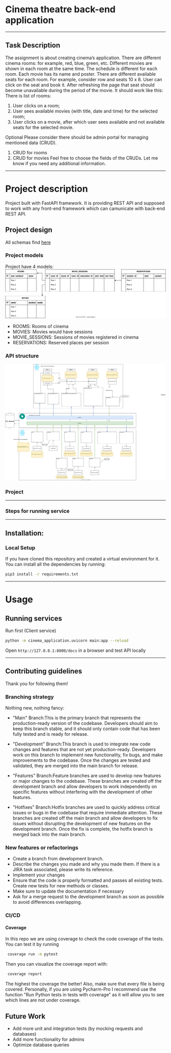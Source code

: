 # Cinema theatre back-end application

***
## Task Description
The assignment is about creating cinema’s application.
There are different cinema rooms: for example, red, blue, green, etc.
Different movies are shown in each room at the same time.
The schedule is different for each room. Each movie has its name and poster.
There are different available seats for each room. For example, consider row and seats 10 x 8.
User can click on the seat and book it. After refreshing the page that seat should become unavailable
during the period of the movie.
It should work like this:
There is list of rooms։
1. User clicks on a room;
2. User sees available movies (with title, date and time) for the selected room;
3. User clicks on a movie, after which user sees available and not available seats for the selected
movie.

Optional Please consider there should be admin portal for managing mentioned data (CRUD).
1. CRUD for rooms
2. CRUD for movies
Feel free to choose the fields of the CRUDs. Let me know if you need any additional information.

***

# Project description
Project built with FastAPI framework. It is providing REST API and supposed to work with any front-end framework which 
can camunicate with back-end REST API. 

## Project design
All schemas find [here](https://drive.google.com/file/d/1iL4Z97KCpndJmJWjzOTIHgV6RQWpLzcl/view?usp=sharing)

### Project models
Project have 4 models:
![](resources/cinema_application_scheme.svg)
- ROOMS: Rooms of cinema
- MOVIES: Movies would have sessions
- MOVIE_SESSIONS: Sessions of movies registered in cinema
- RESERVATIONS: Reserved places per session

### API structure

![](resources/cinema_application_scheme_api.svg)

### Project
***
### Steps for running service
***
## Installation:
### Local Setup
If you have cloned this repository and created a virtual environment for it. You can install all the dependencies by running:
``` bash
pip3 install -r requirements.txt
```

***
# Usage
## Running services
Run first (Client service)
``` bash
python -m cinema_application.uvicorn main:app --reload
```
Open ```http://127.0.0.1:8000/docs``` in a browser and test API locally

***
## Contributing guidelines
Thank you for following them!

### Branching strategy
Nothing new, nothing fancy:
* "Main" Branch:This is the primary branch that represents the production-ready version of the codebase. Developers 
should aim to keep this branch stable, and it should only contain code that has been fully tested and is ready
for release.

* "Development" Branch:This branch is used to integrate new code changes and features that are not yet production-ready.
Developers work on this branch to implement new functionality, fix bugs, and make improvements to the codebase. 
Once the changes are tested and validated, they are merged into the main branch for release.

* "Features" Branch:Feature branches are used to develop new features or major changes to the codebase. These 
branches are created off the development branch and allow developers to work independently on specific features 
without interfering with the development of other features.

* "Hotfixes" Branch:Hotfix branches are used to quickly address critical issues or bugs in the codebase that require
immediate attention. These branches are created off the main branch and allow developers to fix issues without
disrupting the development of new features on the development branch. Once the fix is complete, the hotfix branch is
merged back into the main branch.

### New features or refactorings
- Create a branch from development branch.
- Describe the changes you made and why you made them. If there is a JIRA task associated, please  write its reference.
- Implement your changes
- Ensure that the code is properly formatted and passes all existing tests. Create new tests for new methods or classes.
- Make sure to update the documentation if necessary
- Ask for a merge request to the development branch as soon as possible to avoid differences overlapping.

### CI/CD
#### Coverage
In this repo we are using coverage to check the code coverage of the tests. You can test it by running
``` bash
 coverage run -m pytest 
```
Then you can visualize the coverage report with:
``` bash
 coverage report
```
The highest the coverage the better! Also, make sure that every file is being covered.
Personally, if you are using Pycharm-Pro I recommend use the function "Run Python tests in tests with coverage" as it 
will allow you to see which lines are not under coverage.

## Future Work
- Add more unit and integration tests (by mocking requests and databases)
- Add more functionality for admins
- Optimize database queries
